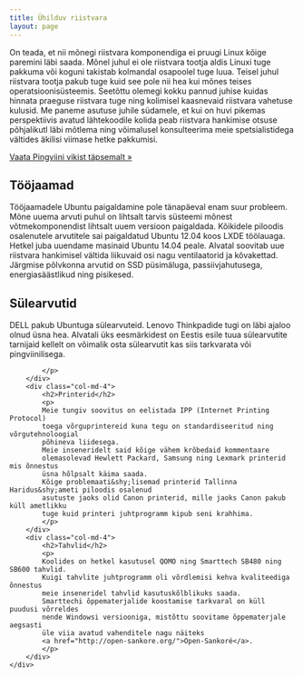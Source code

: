 ```yaml
---
title: Ühilduv riistvara
layout: page
---
```

<div class="container">
      <div class="row">
        <div class="col-md-12">
            <p>
            On teada, et nii mõnegi riistvara komponendiga ei pruugi
            Linux kõige paremini läbi saada.
            Mõnel juhul ei ole riistvara tootja aldis Linuxi tuge pakkuma või
            koguni takistab kolmandal osapoolel tuge luua.
            Teisel juhul riistvara tootja pakub tuge kuid see pole nii 
            hea kui mõnes teises operatsioonisüsteemis.
            Seetõttu olemegi kokku pannud juhise kuidas hinnata
            praeguse riistvara tuge ning kolimisel kaasnevaid riistvara vahetuse kulusid.
            Me paneme asutuse juhile südamele, et kui on huvi pikemas perspektiivis
            avatud lähtekoodile kolida
            peab riistvara hankimise otsuse põhjalikutl läbi mõtlema ning
            võimalusel konsulteerima meie spetsialistidega vältides
            äkilisi viimase hetke pakkumisi.
            </p>
            <p><a class="btn btn-default" href="#" role="button">Vaata Pingviini vikist täpsemalt &raquo;</a></p>
        </div>
    </div>
</div>

<div class="container">
      <div class="row">
        <div class="col-md-4">
            <h2>Tööjaamad</h2>
            <p>
            Tööjaamadele Ubuntu paigaldamine pole tänapäeval enam suur probleem.
            Mõne uuema arvuti puhul on lihtsalt tarvis süsteemi mõnest võtmekomponendist
            lihtsalt uuem versioon paigaldada.
            Kõikidele piloodis osalenutele arvutitele sai paigaldatud Ubuntu 12.04 koos LXDE töölauaga.
            Hetkel juba uuendame masinaid Ubuntu 14.04 peale.
            Alvatal soovitab uue riistvara hankimisel vältida liikuvaid osi
            nagu ventilaatorid ja kõvakettad.
            Järgmise põlvkonna arvutid on SSD püsimäluga,
            passiivjahutusega, energiasäästlikud ning pisikesed.
            </p>
        </div>
        <div class="col-md-4">
            <h2>Sülearvutid</h2>
            <p>
            DELL pakub Ubuntuga sülearvuteid.
            Lenovo Thinkpadide tugi on läbi ajaloo olnud üsna hea.
            Alvatali üks eesmärkidest on Eestis esile tuua sülearvutite
            tarnijaid kellelt on võimalik osta sülearvutit kas
            siis tarkvarata või pingviinilisega.
            
            </p>
        </div>
        <div class="col-md-4">
            <h2>Printerid</h2>
            <p>
            Meie tungiv soovitus on eelistada IPP (Internet Printing Protocol)
            toega võrguprintereid kuna tegu on standardiseeritud ning võrgutehnoloogial
            põhineva liidesega.
            Meie inseneridelt said kõige vähem krõbedaid kommentaare
            olemasolevad Hewlett Packard, Samsung ning Lexmark printerid mis õnnestus
            üsna hõlpsalt käima saada.
            Kõige problemaati&shy;lisemad printerid Tallinna Haridus&shy;ameti piloodis osalenud
            asutuste jaoks olid Canon printerid, mille jaoks Canon pakub küll ametlikku
            tuge kuid printeri juhtprogramm kipub seni krahhima.
            </p>
        </div>
        <div class="col-md-4">
            <h2>Tahvlid</h2>
            <p>
            Koolides on hetkel kasutusel QOMO ning Smarttech SB480 ning SB600 tahvlid.
            Kuigi tahvlite juhtprogramm oli võrdlemisi kehva kvaliteediga õnnestus
            meie inseneridel tahvlid kasutuskõlblikuks saada.
            Smarttechi õppematerjalide koostamise tarkvaral on küll puudusi võrreldes 
            nende Windowsi versiooniga, mistõttu soovitame õppematerjale aegsasti
            üle viia avatud vahenditele nagu näiteks
            <a href="http://open-sankore.org/">Open-Sankoré</a>.
            </p>
        </div>
    </div>
</div>
